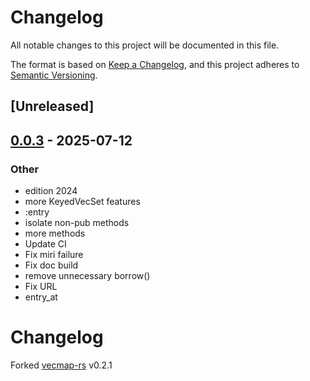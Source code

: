 # Changelog

All notable changes to this project will be documented in this file.

The format is based on [Keep a Changelog](https://keepachangelog.com/en/1.0.0/),
and this project adheres to [Semantic Versioning](https://semver.org/spec/v2.0.0.html).

## [Unreleased]

## [0.0.3](https://github.com/youknowone/vecset-rs/compare/v0.0.2...v0.0.3) - 2025-07-12

### Other

- edition 2024
- more KeyedVecSet features
- :entry
- isolate non-pub methods
- more methods
- Update CI
- Fix miri failure
- Fix doc build
- remove unnecessary borrow()
- Fix URL
- entry_at
# Changelog

Forked [vecmap-rs](https://github.com/martinohmann/vecmap-rs) v0.2.1
